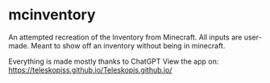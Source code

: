 # mcinventory

An attempted recreation of the Inventory from Minecraft. 
All inputs are user-made. Meant to show off an inventory without being in minecraft. 

Everything is made mostly thanks to ChatGPT
View the app on: https://teleskopiss.github.io/Teleskopis.github.io/
